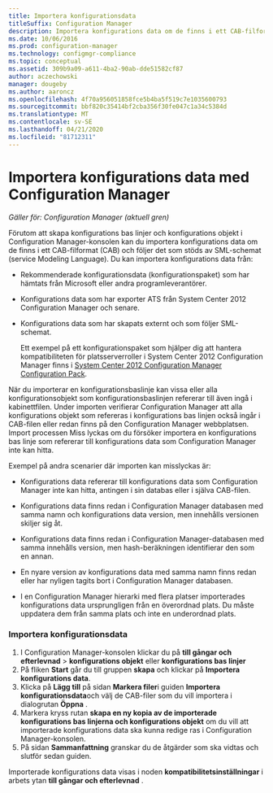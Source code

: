 ```yaml
---
title: Importera konfigurationsdata
titleSuffix: Configuration Manager
description: Importera konfigurations data om de finns i ett CAB-filformat och följer schemat för service Modeling-språket som stöds.
ms.date: 10/06/2016
ms.prod: configuration-manager
ms.technology: configmgr-compliance
ms.topic: conceptual
ms.assetid: 309b9a09-a611-4ba2-90ab-dde51582cf87
author: aczechowski
manager: dougeby
ms.author: aaroncz
ms.openlocfilehash: 4f70a956051858fce5b4ba5f519c7e1035600793
ms.sourcegitcommit: bbf820c35414bf2cba356f30fe047c1a34c5384d
ms.translationtype: MT
ms.contentlocale: sv-SE
ms.lasthandoff: 04/21/2020
ms.locfileid: "81712311"
---
```

# <a name="import-configuration-data-with-configuration-manager"></a>Importera konfigurations data med Configuration Manager

*Gäller för: Configuration Manager (aktuell gren)*

Förutom att skapa konfigurations bas linjer och konfigurations objekt i Configuration Manager-konsolen kan du importera konfigurations data om de finns i ett CAB-filformat (CAB) och följer det som stöds av SML-schemat (service Modeling Language). Du kan importera konfigurations data från:  

- Rekommenderade konfigurationsdata (konfigurationspaket) som har hämtats från Microsoft eller andra programleverantörer.  

- Konfigurations data som har exporter ATS från System Center 2012 Configuration Manager och senare.  

- Konfigurations data som har skapats externt och som följer SML-schemat.  

  Ett exempel på ett konfigurationspaket som hjälper dig att hantera kompatibiliteten för platsserverroller i System Center 2012 Configuration Manager finns i [System Center 2012 Configuration Manager Configuration Pack](https://www.microsoft.com/download/details.aspx?id=30710&WT.mc_id=rss_alldownloads_all).  

När du importerar en konfigurationsbaslinje kan vissa eller alla konfigurationsobjekt som konfigurationsbaslinjen refererar till även ingå i kabinettfilen. Under importen verifierar Configuration Manager att alla konfigurations objekt som refereras i konfigurations bas linjen också ingår i CAB-filen eller redan finns på den Configuration Manager webbplatsen. Import processen Miss lyckas om du försöker importera en konfigurations bas linje som refererar till konfigurations data som Configuration Manager inte kan hitta.  

Exempel på andra scenarier där importen kan misslyckas är:  

-   Konfigurations data refererar till konfigurations data som Configuration Manager inte kan hitta, antingen i sin databas eller i själva CAB-filen.  

-   Konfigurations data finns redan i Configuration Manager databasen med samma namn och konfigurations data version, men innehålls versionen skiljer sig åt.  

-   Konfigurations data finns redan i Configuration Manager-databasen med samma innehålls version, men hash-beräkningen identifierar den som en annan.  

-   En nyare version av konfigurations data med samma namn finns redan eller har nyligen tagits bort i Configuration Manager databasen.  

-   I en Configuration Manager hierarki med flera platser importerades konfigurations data ursprungligen från en överordnad plats. Du måste uppdatera dem från samma plats och inte en underordnad plats.  

### <a name="import-configuration-data"></a>Importera konfigurationsdata  

1.  I Configuration Manager-konsolen klickar du på **till gångar och efterlevnad** > **konfigurations objekt** eller **konfigurations bas linjer**
2.  På fliken **Start** går du till gruppen **skapa** och klickar på **Importera konfigurations data**.  
3.  Klicka på **Lägg till** på sidan **Markera filer**i guiden **Importera konfigurationsdata**och välj de CAB-filer som du vill importera i dialogrutan **Öppna** .  
4.  Markera kryss rutan **skapa en ny kopia av de importerade konfigurations bas linjerna och konfigurations objekt** om du vill att importerade konfigurations data ska kunna redige ras i Configuration Manager-konsolen.  
5.  På sidan **Sammanfattning** granskar du de åtgärder som ska vidtas och slutför sedan guiden.  

Importerade konfigurations data visas i noden **kompatibilitetsinställningar** i arbets ytan **till gångar och efterlevnad** .  
